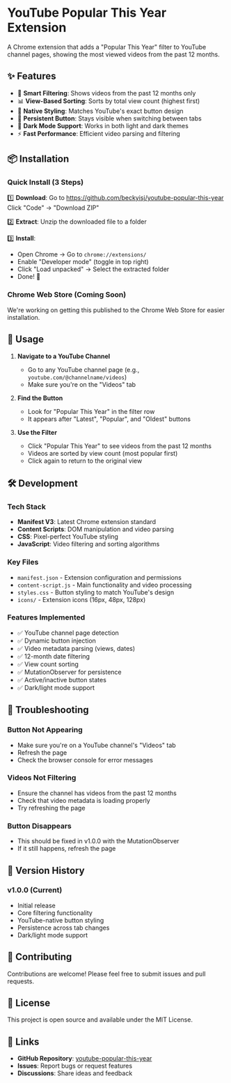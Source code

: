 # YouTube Popular This Year Extension

A Chrome extension that adds a "Popular This Year" filter to YouTube channel pages, showing the most viewed videos from the past 12 months.

## ✨ Features

- 🎯 **Smart Filtering**: Shows videos from the past 12 months only
- 📊 **View-Based Sorting**: Sorts by total view count (highest first)
- 🎨 **Native Styling**: Matches YouTube's exact button design
- 🔄 **Persistent Button**: Stays visible when switching between tabs
- 🌙 **Dark Mode Support**: Works in both light and dark themes
- ⚡ **Fast Performance**: Efficient video parsing and filtering

## 📦 Installation

### Quick Install (3 Steps)

1️⃣ **Download**: Go to https://github.com/beckyisj/youtube-popular-this-year  
Click "Code" → "Download ZIP"

2️⃣ **Extract**: Unzip the downloaded file to a folder

3️⃣ **Install**: 
- Open Chrome → Go to `chrome://extensions/`
- Enable "Developer mode" (toggle in top right)
- Click "Load unpacked" → Select the extracted folder
- Done! 🎉

### Chrome Web Store (Coming Soon)

We're working on getting this published to the Chrome Web Store for easier installation.

## 🚀 Usage

1. **Navigate to a YouTube Channel**
   - Go to any YouTube channel page (e.g., `youtube.com/@channelname/videos`)
   - Make sure you're on the "Videos" tab

2. **Find the Button**
   - Look for "Popular This Year" in the filter row
   - It appears after "Latest", "Popular", and "Oldest" buttons

3. **Use the Filter**
   - Click "Popular This Year" to see videos from the past 12 months
   - Videos are sorted by view count (most popular first)
   - Click again to return to the original view

## 🛠️ Development

### Tech Stack
- **Manifest V3**: Latest Chrome extension standard
- **Content Scripts**: DOM manipulation and video parsing
- **CSS**: Pixel-perfect YouTube styling
- **JavaScript**: Video filtering and sorting algorithms

### Key Files
- `manifest.json` - Extension configuration and permissions
- `content-script.js` - Main functionality and video processing
- `styles.css` - Button styling to match YouTube's design
- `icons/` - Extension icons (16px, 48px, 128px)

### Features Implemented
- ✅ YouTube channel page detection
- ✅ Dynamic button injection
- ✅ Video metadata parsing (views, dates)
- ✅ 12-month date filtering
- ✅ View count sorting
- ✅ MutationObserver for persistence
- ✅ Active/inactive button states
- ✅ Dark/light mode support

## 🐛 Troubleshooting

### Button Not Appearing
- Make sure you're on a YouTube channel's "Videos" tab
- Refresh the page
- Check the browser console for error messages

### Videos Not Filtering
- Ensure the channel has videos from the past 12 months
- Check that video metadata is loading properly
- Try refreshing the page

### Button Disappears
- This should be fixed in v1.0.0 with the MutationObserver
- If it still happens, refresh the page

## 📝 Version History

### v1.0.0 (Current)
- Initial release
- Core filtering functionality
- YouTube-native button styling
- Persistence across tab changes
- Dark/light mode support

## 🤝 Contributing

Contributions are welcome! Please feel free to submit issues and pull requests.

## 📄 License

This project is open source and available under the MIT License.

## 🔗 Links

- **GitHub Repository**: [youtube-popular-this-year](https://github.com/beckyisj/youtube-popular-this-year)
- **Issues**: Report bugs or request features
- **Discussions**: Share ideas and feedback